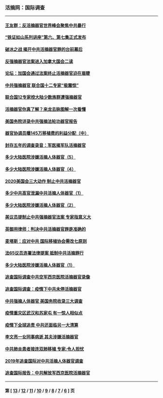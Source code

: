 ### 活摘网：国际调查
---
#### [王友群：反活摘器官世界峰会聚焦中共暴行](../../pages/nf5947/n13250738.md?11010430) 
#### [“铁证如山系列讲座”第六、第七集正式发布](../../pages/nf5947/n13106287.md?11010430) 
#### [破冰之战 揭开中共活摘器官罪的台前幕后](../../pages/nf5947/n13082457.md?11010430) 
#### [反强摘器官法案进入加拿大国会二读](../../pages/nf5947/n13033450.md?11010430) 
#### [论坛：加国会通过法案终止活摘器官迫在眉睫](../../pages/nf5947/n13029839.md?11010430) 
#### [中共强摘器官 联合国十二专家“极震惊”](../../pages/nf5947/n13024313.md?11010430) 
#### [联合国12专家控大陆少数族群遭强摘器官](../../pages/nf5947/n13023877.md?11010430) 
#### [活摘器官你真了解？来龙去脉图解一次看懂](../../pages/nf5947/n13013820.md?11010430) 
#### [美国务院详录中共强摘法轮功器官报告](../../pages/nf5947/n12944519.md?11010430) 
#### [器官协调员曝145万移植费的利益分配（中）](../../pages/nf5947/n12894547.md?11010430) 
#### [封存五年的调查录音：军医揭军队活摘器官](../../pages/nf5947/n12798692.md?11010430) 
#### [多少大陆医院涉嫌活摘人体器官（5）](../../pages/nf5947/n12768383.md?11010430) 
#### [多少大陆医院涉嫌活摘人体器官（4）](../../pages/nf5947/n12664434.md?11010430) 
#### [2020美国会三大动作 制止中共活摘器官](../../pages/nf5947/n12682004.md?11010430) 
#### [多少中共高官泄漏中共活摘人体器官（1）](../../pages/nf5947/n12671234.md?11010430) 
#### [多少大陆医院涉嫌活摘人体器官（2）](../../pages/nf5947/n12655589.md?11010430) 
#### [美议员提制止中共强摘器官法案 专家指意义大](../../pages/nf5947/n12630561.md?11010430) 
#### [英御用律师：判决中共活摘器官罪是准确的](../../pages/nf5947/n12580740.md?11010430) 
#### [麦塔斯：应对中共 国际移植协会需改七原则](../../pages/nf5947/n12514711.md?11010430) 
#### [法65议员连署法律提案 抵制中共活摘罪行](../../pages/nf5947/n12437047.md?11010430) 
#### [多少大陆医院涉嫌活摘人体器官（1）](../../pages/nf5947/n12414284.md?11010430) 
#### [追查国际调查中共空军西京医院活摘器官录像](../../pages/nf5947/n12348837.md?11010430) 
#### [追查国际调查：疫情下中共未停活摘器官](../../pages/nf5947/n12273415.md?11010430) 
#### [中共强摘人体器官 美国务院收录三大调查](../../pages/nf5947/n12181488.md?11010430) 
#### [疫情重灾区武汉和苏家屯 有一惊人相似点](../../pages/nf5947/n12150824.md?11010430) 
#### [疫情下全球追责 中共还面临另一大清算](../../pages/nf5947/n12070397.md?11010430) 
#### [李文亮一女同事病逝 其夫涉嫌活摘器官](../../pages/nf5947/n11957882.md?11010430) 
#### [中共肺炎患者接连双肺移植 专家:令人担忧](../../pages/nf5947/n11945516.md?11010430) 
#### [2019年追查国际对中共活摘人体器官调查](../../pages/nf5947/n11917733.md?11010430) 
#### [追查国际报告：中共解放军西京医院活摘器官](../../pages/nf5947/n11838359.md?11010430) 

---
#### 第 [ [13](./13.md?11010430) / [12](./12.md?11010430) / [11](./11.md?11010430) / [10](./10.md?11010430) / [9](./9.md?11010430) / [8](./8.md?11010430) / [7](./7.md?11010430) / [6](./6.md?11010430) ] 页
